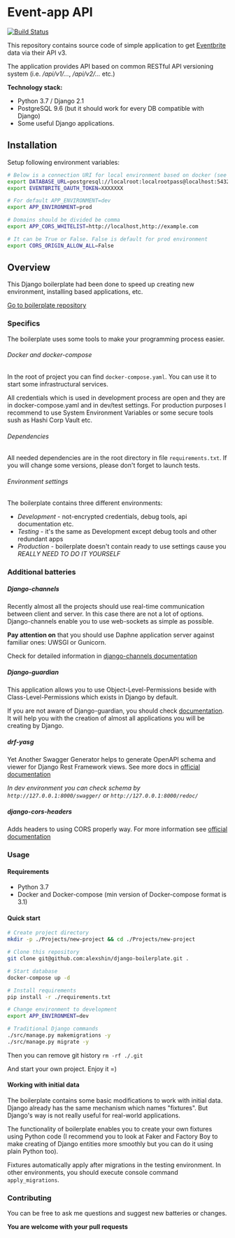 # Event-app API

[![Build Status](https://travis-ci.org/alexshin/event-app-api.svg?branch=master)](https://travis-ci.org/alexshin/event-app-api)

This repository contains source code of simple application to get 
[Eventbrite](https://www.eventbrite.com) data via their API v3.

The application provides API based on common RESTful API versioning system (i.e. 
_/api/v1/..._, _/api/v2/..._ etc.)

**Technology stack:**

* Python 3.7 / Django 2.1
* PostgreSQL 9.6 (but it should work for every DB compatible with Django)
* Some useful Django applications.


## Installation

Setup following environment variables:

```bash
# Below is a connection URI for local environment based on docker (see /docker_compose.yaml)
export DATABASE_URL=postgresql://localroot:localrootpass@localhost:5432/app
export EVENTBRITE_OAUTH_TOKEN=XXXXXXX

# For default APP_ENVIRONMENT=dev
export APP_ENVIRONMENT=prod

# Domains should be divided be comma
export APP_CORS_WHITELIST=http://localhost,http://example.com

# It can be True or False. False is default for prod environment
export CORS_ORIGIN_ALLOW_ALL=False

```


## Overview

This Django boilerplate had been done to speed up creating new environment, installing based applications, etc.

[Go to boilerplate repository](https://github.com/alexshin/django-boilerplate)

### Specifics

The boilerplate uses some tools to make your programming process easier.

###### Docker and docker-compose

In the root of project you can find `docker-compose.yaml`. You can use it to start some infrastructural services.

All credentials which is used in development process are open and they are in docker-compose.yaml and
in dev/test settings. For production purposes I recommend to use System Environment Variables or 
some secure tools sush as Hashi Corp Vault etc.

###### Dependencies

All needed dependencies are in the root directory in file `requirements.txt`. If you will change some versions, 
please don't forget to launch tests.

###### Environment settings

The boilerplate contains three different environments:

* _Development_ - not-encrypted credentials, debug tools, api documentation etc.
* _Testing_ - it's the same as Development except debug tools and other redundant apps
* _Production_ - boilerplate doesn't contain ready to use settings cause you _REALLY NEED TO DO IT YOURSELF_

### Additional batteries

##### Django-channels

Recently almost all the projects should use real-time communication between client and server. In this case there 
are not a lot of options. Django-channels enable you to use web-sockets as simple as possible.

**Pay attention on** that you should use Daphne application server against familiar ones: UWSGI or Gunicorn.

Check for detailed information in [django-channels documentation](http://channels.readthedocs.io/en/latest/)

##### Django-guardian

This application allows you to use Object-Level-Permissions beside with Class-Level-Permissions which exists in Django by default.

If you are not aware of Django-guardian, you should check [documentation](https://django-guardian.readthedocs.io/en/stable/). It will help you with the creation of almost all applications you will be creating by Django.

##### drf-yasg

Yet Another Swagger Generator helps to generate OpenAPI schema and viewer for Django Rest Framework views. See more 
docs in [official documentation](https://drf-yasg.readthedocs.io/en/stable/index.html)

_In dev environment you can check schema by `http://127.0.0.1:8000/swagger/` or `http://127.0.0.1:8000/redoc/`_

##### django-cors-headers

Adds headers to using CORS properly way. For more information see 
[official documentation](https://github.com/ottoyiu/django-cors-headers/)

### Usage

#### Requirements

* Python 3.7
* Docker and Docker-compose (min version of Docker-compose format is 3.1)


#### Quick start

```bash
# Create project directory
mkdir -p ./Projects/new-project && cd ./Projects/new-project

# Clone this repository
git clone git@github.com:alexshin/django-boilerplate.git .

# Start database
docker-compose up -d

# Install requirements
pip install -r ./requirements.txt

# Change environment to development 
export APP_ENVIRONMENT=dev

# Traditional Django commands
./src/manage.py makemigrations -y
./src/manage.py migrate -y
```

Then you can remove git history `rm -rf ./.git`

And start your own project. Enjoy it =)


#### Working with initial data

The boilerplate contains some basic modifications to work with initial data. Django already has the same mechanism which names "fixtures". But Django's way is not really useful for real-world applications.

The functionality of boilerplate enables you to create your own fixtures using Python code (I recommend you to look at Faker and Factory Boy to make creating of Django entities more smoothly but you can do it using plain Python too).

Fixtures automatically apply after migrations in the testing environment. In other environments, you should execute console 
command `apply_migrations`.

### Contributing

You can be free to ask me questions and suggest new batteries or changes. 

**You are welcome with your pull requests** 
